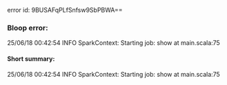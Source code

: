 error id: 9BUSAFqPLfSnfsw9SbPBWA==
### Bloop error:

25/06/18 00:42:54 INFO SparkContext: Starting job: show at main.scala:75
#### Short summary: 

25/06/18 00:42:54 INFO SparkContext: Starting job: show at main.scala:75